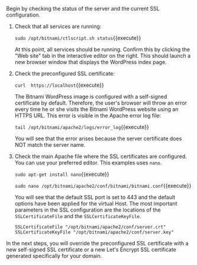 Begin by checking the status of the server and the current SSL configuration.

1. Check that all services are running:

    `sudo /opt/bitnami/ctlscript.sh status`{{execute}}
    
    At this point, all services should be running. Confirm this by clicking the "Web site" tab in the interactive editor on the right. This should launch a new browser window that displays the WordPress index page.

2. Check the preconfigured SSL certificate:

    `curl  https://localhost`{{execute}}
    
    The Bitnami WordPress image is configured with a self-signed certificate by default. Therefore, the user's browser will throw an error every time he or she visits the Bitnami WordPress website using an HTTPS URL. This error is visible in the Apache error log file:
    
    `tail /opt/bitnami/apache2/logs/error_log`{{execute}}
    
    You will see that the error arises because the server certificate does NOT match the server name.

3. Check the main Apache file where the SSL certificates are configured. You can use your preferred editor. This examples uses `nano`.

    `sudo apt-get install nano`{{execute}}
    
    `sudo nano /opt/bitnami/apache2/conf/bitnami/bitnami.conf`{{execute}}
    
    You will see that the default SSL port is set to 443 and the default options have been applied for the virtual Host. The most important parameters in the SSL configuration are the locations of the `SSLCertificateFile` and the `SSLCertificateKeyFile`.
    
    `SSLCertificateFile "/opt/bitnami/apache2/conf/server.crt"
     SSLCertificateKeyFile "/opt/bitnami/apache2/conf/server.key"`

In the next steps, you will override the preconfigured SSL certificate with a new self-signed SSL certificate or a new Let's Encrypt SSL certificate generated specifically for your domain.